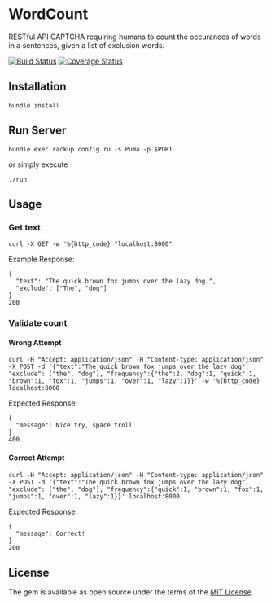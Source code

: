 # WordCount
RESTful API CAPTCHA requiring humans to count the occurances of words in a sentences, given a list of exclusion words.  

[![Build Status](https://travis-ci.org/Curly-Mo/word_count_validator.svg?branch=master)](https://travis-ci.org/Curly-Mo/word_count_validator) 
[![Coverage Status](https://coveralls.io/repos/github/Curly-Mo/word_count_validator/badge.svg?branch=master)](https://coveralls.io/github/Curly-Mo/word_count_validator?branch=master)  

## Installation
```
bundle install
```

## Run Server
```
bundle exec rackup config.ru -s Puma -p $PORT
```
or simply execute
```
./run
```

## Usage
### Get text
```
curl -X GET -w '%{http_code} "localhost:8000"
```
Example Response:
```
{
  "text": "The quick brown fox jumps over the lazy dog.",
  "exclude": ["The", "dog"]
} 
200
```
### Validate count
#### Wrong Attempt
```
curl -H "Accept: application/json" -H "Content-type: application/json" -X POST -d '{"text":"The quick brown fox jumps over the lazy dog", "exclude": ["the", "dog"], "frequency":{"the":2, "dog":1, "quick":1, "brown":1, "fox":1, "jumps":1, "over":1, "lazy":1}}' -w '%{http_code} localhost:8000
```
Expected Response:
```
{
  "message": Nice try, space troll
}
400
```
#### Correct Attempt
```
curl -H "Accept: application/json" -H "Content-type: application/json" -X POST -d '{"text":"The quick brown fox jumps over the lazy dog", "exclude": ["the", "dog"], "frequency":{"quick":1, "brown":1, "fox":1, "jumps":1, "over":1, "lazy":1}}' localhost:8000
```
Expected Response:
```
{
  "message": Correct!
}
200
```

## License

The gem is available as open source under the terms of the [MIT License](http://opensource.org/licenses/MIT).
